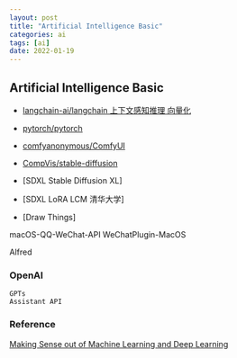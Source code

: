 ```yaml
---
layout: post
title: "Artificial Intelligence Basic"
categories: ai
tags: [ai]
date: 2022-01-19
---
```


## Artificial Intelligence Basic

+ [langchain-ai/langchain 上下文感知推理 向量化](https://github.com/langchain-ai/langchain)

+ [pytorch/pytorch](https://github.com/pytorch/pytorch)

+ [comfyanonymous/ComfyUI](https://github.com/comfyanonymous/ComfyUI)
+ [CompVis/stable-diffusion](https://github.com/CompVis/stable-diffusion)
+ [SDXL Stable Diffusion XL]
+ [SDXL LoRA LCM 清华大学]
+ [Draw Things]

macOS-QQ-WeChat-API
WeChatPlugin-MacOS

Alfred

### OpenAI

    GPTs
    Assistant API

### Reference
[Making Sense out of Machine Learning and Deep Learning](https://www.amd.com/en/technologies/deep-machine-learning)  
